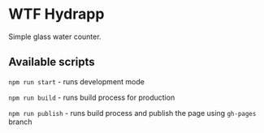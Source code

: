 # WTF Hydrapp

Simple glass water counter.


## Available scripts

`npm run start` - runs development mode

`npm run build` - runs build process for production

`npm run publish` - runs build process and publish the page using `gh-pages` branch

